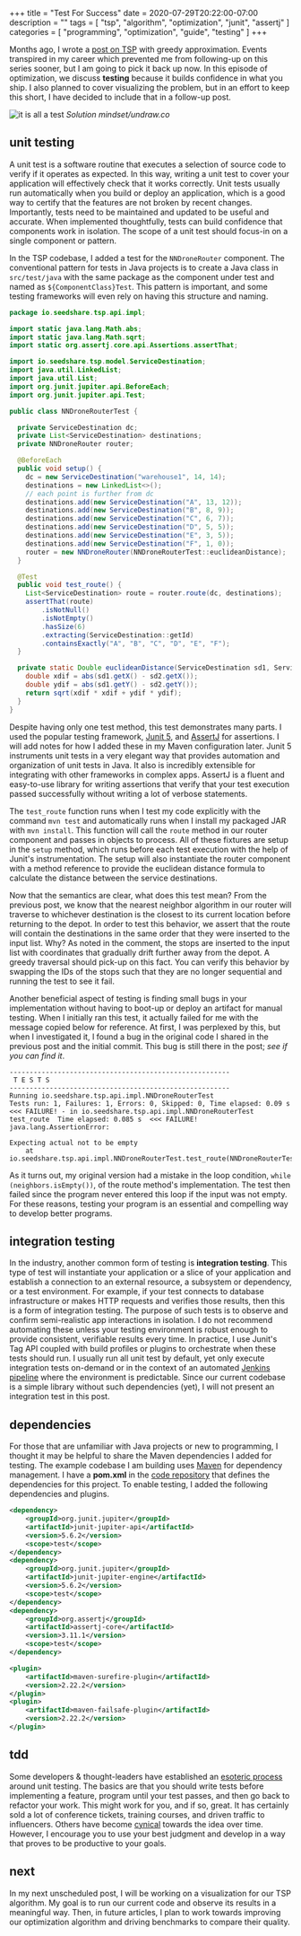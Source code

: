 +++
title = "Test For Success"
date = 2020-07-29T20:22:00-07:00
description = ""
tags = [ "tsp", "algorithm", "optimization", "junit", "assertj" ]
categories = [ "programming", "optimization", "guide", "testing" ]
+++

Months ago, I wrote a [post on TSP](/blog/tsp1) with greedy approximation.
Events transpired in my career which prevented me from following-up on this
series sooner, but I am going to pick it back up now. In this episode of
optimization, we discuss __testing__ because it builds confidence in what you
ship. I also planned to cover visualizing the problem, but in an effort to keep
this short, I have decided to include that in a follow-up post.

![it is all a test](/tsp/undraw_solution_mindset.png)
_Solution mindset/undraw.co_

## unit testing
A unit test is a software routine that executes a selection of source code to
verify if it operates as expected. In this way, writing a unit test to cover your
application will effectively check that it works correctly. Unit tests usually
run automatically when you build or deploy an application, which is a good way
to certify that the features are not broken by recent changes. Importantly,
tests need to be maintained and updated to be useful and accurate. When
implemented thoughtfully, tests can build confidence that components work in
isolation. The scope of a unit test should focus-in on a single component or
pattern.

In the TSP codebase, I added a test for the `NNDroneRouter` component. The
conventional pattern for tests in Java projects is to create a Java class in
`src/test/java` with the same package as the component under test and named as
`${ComponentClass}Test`. This pattern is important, and some testing frameworks
will even rely on having this structure and naming.

```java
package io.seedshare.tsp.api.impl;

import static java.lang.Math.abs;
import static java.lang.Math.sqrt;
import static org.assertj.core.api.Assertions.assertThat;

import io.seedshare.tsp.model.ServiceDestination;
import java.util.LinkedList;
import java.util.List;
import org.junit.jupiter.api.BeforeEach;
import org.junit.jupiter.api.Test;

public class NNDroneRouterTest {

  private ServiceDestination dc;
  private List<ServiceDestination> destinations;
  private NNDroneRouter router;

  @BeforeEach
  public void setup() {
    dc = new ServiceDestination("warehouse1", 14, 14);
    destinations = new LinkedList<>();
    // each point is further from dc
    destinations.add(new ServiceDestination("A", 13, 12));
    destinations.add(new ServiceDestination("B", 8, 9));
    destinations.add(new ServiceDestination("C", 6, 7));
    destinations.add(new ServiceDestination("D", 5, 5));
    destinations.add(new ServiceDestination("E", 3, 5));
    destinations.add(new ServiceDestination("F", 1, 0));
    router = new NNDroneRouter(NNDroneRouterTest::euclideanDistance);
  }

  @Test
  public void test_route() {
    List<ServiceDestination> route = router.route(dc, destinations);
    assertThat(route)
        .isNotNull()
        .isNotEmpty()
        .hasSize(6)
        .extracting(ServiceDestination::getId)
        .containsExactly("A", "B", "C", "D", "E", "F");
  }

  private static Double euclideanDistance(ServiceDestination sd1, ServiceDestination sd2) {
    double xdif = abs(sd1.getX() - sd2.getX());
    double ydif = abs(sd1.getY() - sd2.getY());
    return sqrt(xdif * xdif + ydif * ydif);
  }
}
```

Despite having only one test method, this test demonstrates many parts. I used
the popular testing framework, [Junit 5][junit], and [AssertJ][assertj] for
assertions. I will add notes for how I added these in my Maven configuration
later. Junit 5 instruments unit tests in a very elegant way that provides
automation and organization of unit tests in Java. It also is incredibly
extensible for integrating with other frameworks in complex apps. AssertJ is a
fluent and easy-to-use library for writing assertions that verify that your
test execution passed successfully without writing a lot of verbose statements.

The `test_route` function runs when I test my code explicitly with the command
`mvn test` and automatically runs when I install my packaged JAR with
`mvn install`. This function will call the `route` method in our router
component and passes in objects to process. All of these fixtures are setup in
the `setup` method, which runs before each test execution with the help of
Junit's instrumentation. The setup will also instantiate the router component
with a method reference to provide the euclidean distance formula to calculate
the distance between the service destinations.

Now that the semantics are clear, what does this test mean? From the previous
post, we know that the nearest neighbor algorithm in our router will traverse to
whichever destination is the closest to its current location before returning to
the depot. In order to test this behavior, we assert that the route will contain
the destinations in the same order that they were inserted to the input list.
Why? As noted in the comment, the stops are inserted to the input list with
coordinates that gradually drift further away from the depot. A greedy traversal
should pick-up on this fact. You can verify this behavior by swapping the IDs of
the stops such that they are no longer sequential and running the test to see it
fail.

Another beneficial aspect of testing is finding small bugs in your
implementation without having to boot-up or deploy an artifact for manual
testing. When I initially ran this test, it actually failed for me with the
message copied below for reference. At first, I was perplexed by this, but when
I investigated it, I found a bug in the original code I shared in the previous
post and the initial commit. This bug is still there in the post; _see if you
can find it_.

```
-------------------------------------------------------
 T E S T S
-------------------------------------------------------
Running io.seedshare.tsp.api.impl.NNDroneRouterTest
Tests run: 1, Failures: 1, Errors: 0, Skipped: 0, Time elapsed: 0.09 s <<< FAILURE! - in io.seedshare.tsp.api.impl.NNDroneRouterTest
test_route  Time elapsed: 0.085 s  <<< FAILURE!
java.lang.AssertionError:

Expecting actual not to be empty
	at io.seedshare.tsp.api.impl.NNDroneRouterTest.test_route(NNDroneRouterTest.java:53)
```

As it turns out, my original version had a mistake in the loop condition, `while (neighbors.isEmpty())`, of the route method's implementation. The test then
failed since the program never entered this loop if the input was not empty. For
these reasons, testing your program is an essential and compelling way to
develop better programs.

## integration testing
In the industry, another common form of testing is __integration testing__. This
type of test will instantiate your application or a slice of your application
and establish a connection to an external resource, a subsystem or dependency,
or a test environment. For example, if your test connects to database
infrastructure or makes HTTP requests and verifies those results, then this is
a form of integration testing. The purpose of such tests is to observe and
confirm semi-realistic app interactions in isolation. I do not recommend
automating these unless your testing environment is robust enough to
provide consistent, verifiable results every time. In practice, I use Junit's
Tag API coupled with build profiles or plugins to orchestrate when these tests
should run. I usually run all unit test by default, yet only execute integration
tests on-demand or in the context of an automated [Jenkins pipeline][jenkins]
where the environment is predictable. Since our current codebase is a simple
library without such dependencies (yet), I will not present an integration test
in this post.

## dependencies
For those that are unfamiliar with Java projects or new to programming, I
thought it may be helpful to share the Maven dependencies I added for testing.
The example codebase I am building uses [Maven][mvn] for dependency management.
I have a __pom.xml__ in the [code repository][repo] that defines the
dependencies for this project. To enable testing, I added the following
dependencies and plugins.

```xml
<dependency>
    <groupId>org.junit.jupiter</groupId>
    <artifactId>junit-jupiter-api</artifactId>
    <version>5.6.2</version>
    <scope>test</scope>
</dependency>
<dependency>
    <groupId>org.junit.jupiter</groupId>
    <artifactId>junit-jupiter-engine</artifactId>
    <version>5.6.2</version>
    <scope>test</scope>
</dependency>
<dependency>
    <groupId>org.assertj</groupId>
    <artifactId>assertj-core</artifactId>
    <version>3.11.1</version>
    <scope>test</scope>
</dependency>
```

```xml
<plugin>
    <artifactId>maven-surefire-plugin</artifactId>
    <version>2.22.2</version>
</plugin>
<plugin>
    <artifactId>maven-failsafe-plugin</artifactId>
    <version>2.22.2</version>
</plugin>
```

## tdd
Some developers & thought-leaders have established an [esoteric process][tdd]
around unit testing. The basics are that you should write tests before
implementing a feature, program until your test passes, and then go back to
refactor your work. This might work for you, and if so, great. It has certainly
sold a lot of conference tickets, training courses, and driven traffic to
influencers. Others have become [cynical][dhh] towards the idea over time.
However, I encourage you to use your best judgment and develop in a way that
proves to be productive to your goals.

## next
In my next unscheduled post, I will be working on a visualization for our TSP
algorithm. My goal is to run our current code and observe its results in a
meaningful way. Then, in future articles, I plan to work towards improving our
optimization algorithm and driving benchmarks to compare their quality.

[repo]: https://github.com/kevvurs/combinatorics
[junit]: https://junit.org/junit5/
[assertj]: https://joel-costigliola.github.io/assertj/index.html
[jenkins]: https://www.jenkins.io/
[mvn]: https://maven.apache.org/
[tdd]: https://www.agilealliance.org/glossary/tdd/
[dhh]: https://dhh.dk/2014/tdd-is-dead-long-live-testing.html
